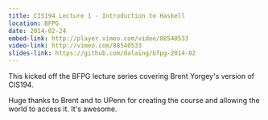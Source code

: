 ```yaml
---
title: CIS194 Lecture 1 - Introduction to Haskell
location: BFPG
date: 2014-02-24
embed-link: http://player.vimeo.com/video/88540533
video-link: http://vimeo.com/88540533
slides-link: https://github.com/dalaing/bfpg-2014-02
---
```


This kicked off the BFPG lecture series covering Brent Yorgey's version of CIS194.

Huge thanks to Brent and to UPenn for creating the course and allowing the world to access it.  It's awesome.

